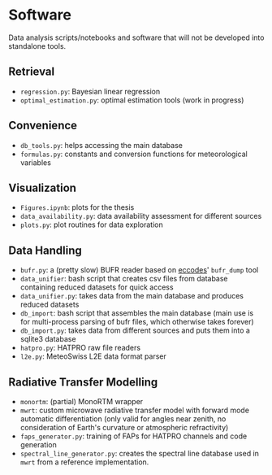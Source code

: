 # Software

Data analysis scripts/notebooks and software that will not be developed into standalone tools.

## Retrieval

- `regression.py`: Bayesian linear regression
- `optimal_estimation.py`: optimal estimation tools (work in progress)

## Convenience

- `db_tools.py`: helps accessing the main database
- `formulas.py`: constants and conversion functions for meteorological variables

## Visualization

- `Figures.ipynb`: plots for the thesis
- `data_availability.py`: data availability assessment for different sources
- `plots.py`: plot routines for data exploration

## Data Handling

- `bufr.py`: a (pretty slow) BUFR reader based on [eccodes](https://software.ecmwf.int/wiki/display/ECC/ecCodes+Home)' `bufr_dump` tool
- `data_unifier`: bash script that creates csv files from database containing reduced datasets for quick access
- `data_unifier.py`: takes data from the main database and produces reduced datasets
- `db_import`: bash script that assembles the main database (main use is for multi-process parsing of bufr files, which otherwise takes forever)
- `db_import.py`: takes data from different sources and puts them into a sqlite3 database
- `hatpro.py`: HATPRO raw file readers
- `l2e.py`: MeteoSwiss L2E data format parser

## Radiative Transfer Modelling

- `monortm`: (partial) MonoRTM wrapper
- `mwrt`: custom microwave radiative transfer model with forward mode automatic differentiation (only valid for angles near zenith, no consideration of Earth's curvature or atmospheric refractivity)
- `faps_generator.py`: training of FAPs for HATPRO channels and code generation
- `spectral_line_generator.py`: creates the spectral line database used in `mwrt` from a reference implementation.
